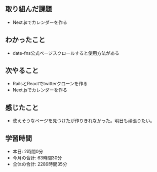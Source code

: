 ## 取り組んだ課題
- Next.jsでカレンダーを作る
## わかったこと
-  date-fns公式ページスクロールすると使用方法がある
## 次やること
- RailsとReactでtwitterクローンを作る
- Next.jsでカレンダーを作る
## 感じたこと
- 使えそうなページを見つけたが作りきれなかった。明日も頑張りたい。
## 学習時間
- 本日: 2時間0分
- 今月の合計: 63時間30分
- 全体の合計: 2289時間35分
